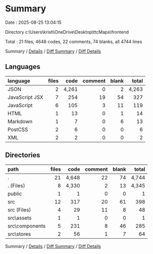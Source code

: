 # Summary

Date : 2025-08-25 13:04:15

Directory c:\\Users\\krish\\OneDrive\\Desktop\\ttcMaps\\frontend

Total : 21 files,  4648 codes, 22 comments, 74 blanks, all 4744 lines

Summary / [Details](details.md) / [Diff Summary](diff.md) / [Diff Details](diff-details.md)

## Languages
| language | files | code | comment | blank | total |
| :--- | ---: | ---: | ---: | ---: | ---: |
| JSON | 2 | 4,261 | 0 | 2 | 4,263 |
| JavaScript JSX | 7 | 254 | 19 | 54 | 327 |
| JavaScript | 6 | 105 | 3 | 11 | 119 |
| HTML | 1 | 13 | 0 | 1 | 14 |
| Markdown | 1 | 7 | 0 | 6 | 13 |
| PostCSS | 2 | 6 | 0 | 0 | 6 |
| XML | 2 | 2 | 0 | 0 | 2 |

## Directories
| path | files | code | comment | blank | total |
| :--- | ---: | ---: | ---: | ---: | ---: |
| . | 21 | 4,648 | 22 | 74 | 4,744 |
| . (Files) | 8 | 4,330 | 2 | 13 | 4,345 |
| public | 1 | 1 | 0 | 0 | 1 |
| src | 12 | 317 | 20 | 61 | 398 |
| src (Files) | 4 | 29 | 11 | 8 | 48 |
| src\\assets | 1 | 1 | 0 | 0 | 1 |
| src\\components | 5 | 231 | 8 | 46 | 285 |
| src\\stores | 2 | 56 | 1 | 7 | 64 |

Summary / [Details](details.md) / [Diff Summary](diff.md) / [Diff Details](diff-details.md)
